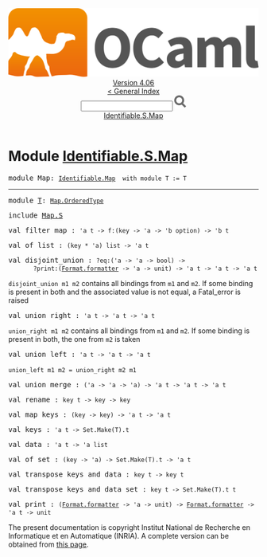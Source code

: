 <!-- ((! set title API !)) ((! set documentation !)) ((! set api !)) ((! set nobreadcrumb !)) -->
<div class="api"><header><nav class="toc brand"><a class="brand" href="https://ocaml.org/"><img src="colour-logo-gray.svg" class="svg" alt="OCaml"></a></nav><nav class="toc"><div class="toc_version"><a href="/docs" id="version-select">Version 4.06</a></div><a href="index.html">&lt; General Index</a><div class="api_search"><input type="text" name="apisearch" id="api_search" oninput="mySearch(false);" onkeypress="this.oninput();" onclick="this.oninput();" onpaste="this.oninput();">
<img src="search_icon.svg" alt="Search" class="svg" onclick="mySearch(false)"></div>
<div id="search_results"></div><div class="toc_title"><a href="#top">Identifiable.S.Map</a></div><ul></ul></nav></header>

<h1>Module <a href="type_Identifiable.S.Map.html">Identifiable.S.Map</a></h1>

<pre><span id="MODULEMap"><span class="keyword">module</span> Map</span>: <code class="type"><a href="Identifiable.Map.html">Identifiable.Map</a></code><code class="type">  with module T := T</code></pre><hr width="100%">

<pre><span id="MODULET"><span class="keyword">module</span> <a href="Identifiable.Map.T.html">T</a></span>: <code class="type"><a href="Map.OrderedType.html">Map.OrderedType</a></code><code class="type"> </code></pre>
<pre><span class="keyword">include</span> <a href="Map.S.html">Map.S</a></pre>

<pre><span id="VALfilter_map"><span class="keyword">val</span> filter_map</span> : <code class="type">'a t -&gt; f:(key -&gt; 'a -&gt; 'b option) -&gt; 'b t</code></pre>
<pre><span id="VALof_list"><span class="keyword">val</span> of_list</span> : <code class="type">(key * 'a) list -&gt; 'a t</code></pre>
<pre><span id="VALdisjoint_union"><span class="keyword">val</span> disjoint_union</span> : <code class="type">?eq:('a -&gt; 'a -&gt; bool) -&gt;<br>       ?print:(<a href="Format.html#TYPEformatter">Format.formatter</a> -&gt; 'a -&gt; unit) -&gt; 'a t -&gt; 'a t -&gt; 'a t</code></pre><div class="info ">
<div class="info-desc">
<p><code class="code">disjoint_union&nbsp;m1&nbsp;m2</code> contains all bindings from <code class="code">m1</code> and
      <code class="code">m2</code>. If some binding is present in both and the associated
      value is not equal, a Fatal_error is raised</p>
</div>
</div>

<pre><span id="VALunion_right"><span class="keyword">val</span> union_right</span> : <code class="type">'a t -&gt; 'a t -&gt; 'a t</code></pre><div class="info ">
<div class="info-desc">
<p><code class="code">union_right&nbsp;m1&nbsp;m2</code> contains all bindings from <code class="code">m1</code> and <code class="code">m2</code>. If
      some binding is present in both, the one from <code class="code">m2</code> is taken</p>
</div>
</div>

<pre><span id="VALunion_left"><span class="keyword">val</span> union_left</span> : <code class="type">'a t -&gt; 'a t -&gt; 'a t</code></pre><div class="info ">
<div class="info-desc">
<p><code class="code">union_left&nbsp;m1&nbsp;m2&nbsp;=&nbsp;union_right&nbsp;m2&nbsp;m1</code></p>
</div>
</div>

<pre><span id="VALunion_merge"><span class="keyword">val</span> union_merge</span> : <code class="type">('a -&gt; 'a -&gt; 'a) -&gt; 'a t -&gt; 'a t -&gt; 'a t</code></pre>
<pre><span id="VALrename"><span class="keyword">val</span> rename</span> : <code class="type">key t -&gt; key -&gt; key</code></pre>
<pre><span id="VALmap_keys"><span class="keyword">val</span> map_keys</span> : <code class="type">(key -&gt; key) -&gt; 'a t -&gt; 'a t</code></pre>
<pre><span id="VALkeys"><span class="keyword">val</span> keys</span> : <code class="type">'a t -&gt; Set.Make(T).t</code></pre>
<pre><span id="VALdata"><span class="keyword">val</span> data</span> : <code class="type">'a t -&gt; 'a list</code></pre>
<pre><span id="VALof_set"><span class="keyword">val</span> of_set</span> : <code class="type">(key -&gt; 'a) -&gt; Set.Make(T).t -&gt; 'a t</code></pre>
<pre><span id="VALtranspose_keys_and_data"><span class="keyword">val</span> transpose_keys_and_data</span> : <code class="type">key t -&gt; key t</code></pre>
<pre><span id="VALtranspose_keys_and_data_set"><span class="keyword">val</span> transpose_keys_and_data_set</span> : <code class="type">key t -&gt; Set.Make(T).t t</code></pre>
<pre><span id="VALprint"><span class="keyword">val</span> print</span> : <code class="type">(<a href="Format.html#TYPEformatter">Format.formatter</a> -&gt; 'a -&gt; unit) -&gt; <a href="Format.html#TYPEformatter">Format.formatter</a> -&gt; 'a t -&gt; unit</code></pre><div class="copyright">The present documentation is copyright Institut National de Recherche en Informatique et en Automatique (INRIA). A complete version can be obtained from <a href="http://caml.inria.fr/pub/docs/manual-ocaml/">this page</a>.</div></div>